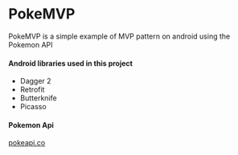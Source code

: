 # PokeMVP

PokeMVP is a simple example of MVP pattern on android using the Pokemon API
#### Android libraries used in this project
  - Dagger 2
  - Retrofit
  - Butterknife
  - Picasso

#### Pokemon Api
[pokeapi.co][poke]

 [poke]: <pokeapi.co>